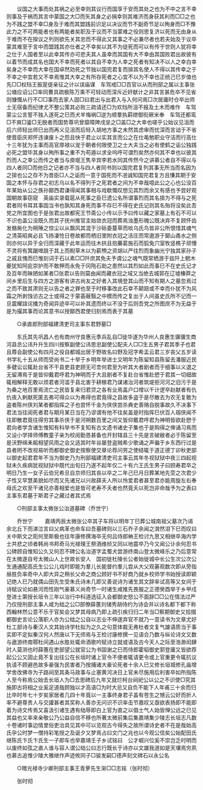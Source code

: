 <!-- { "loadSidebar": true } -->
　　议国之大事而处其祸之必至幸则其议行而国享于安而其处之也为不中之言不幸则事及于祸而其言中蒙国之大□而矢其身之必捐幸则其难济而身获其利而□□之也为不践之盟不幸□身及于难而其盟践前识足以决议而节不副奇节足以殉身而□不豫此力之不可两能者也有两能者矣职及于议而不当蒙难之役则思复济以死而无由身从于难而不在揆议之列则欲先关其忠而不得此又其事之不必兼尽者也若夫始及于议卒蒙其难至于言中而盟践其亦仕者之不幸矣以其不为徒死而可以有传于世则人犹将幸之仕于人国者至以此幸其传亦可悲夫其人虽幸而其国有大不幸由其国败君出故彼有以着节而成其名也国大不幸而死者以其自不幸为人幸之死者有知决不以人之幸白幸矣身之不幸而大幸在国卓然効死之节独以国完君复而揜其名使人不得以其传幸之于不幸之中宜若又不幸焉惟其大幸之有所存死者之心宜不以为不幸也正统己巳岁值也先□□权珰王振寔偍亲征之计以误庙谋　车驾戒□□百官以从而刑部之属以主事张公塘应诏公□率同曹具疏极陈万乘不可轻动而深斥近奸献计之非其言甚危卒不见省则慷慨从行不□□事而去家人固□曰君出与出君入与入何问焉□次居庸时仓卒出师士无宿备而纪律尤不整公策其必败三疏请还□为欢珰所沮不报及土木而难作　车驾蒙尘公言誓不独入遂死之巳而犬羊悔祸□逆为顺羣执羁绁御衔厥米奉　车驾还都鸾□不爽□鋈□无脱者而国势尊巩曾靡障陴戌垒之□盖□之大幸也嗟乎公始议见沮而后六师轻出师巳出而再义见沮而后轻入胡地方事之未然其虑审而忧深而言诎于不省使晋臣庆郑怀违谏废卜之怨且快于君止以实其言而公之在仕黾勉职业守洁而行高仕十三年犹为主事而高官厚禄以宠于朝者何限使卫之士大夫当之必有使鹤之诟公独践必死之盟毕其身以殉所事之重不为苟遁以求全呜呼可谓烈矣然亦何其不幸也以彼其烈而人之幸公而传之者当与庾珉王隽辛宾李若水同其传然今之讲慕公者自不得以与四人者同□而他日之记者亦不当与四人者同书则以国完君复列其事无所当而名因为之揜也公之存不为晋臣□人之诟而一意于国死而不冺诚知国完君复方且慊其期于安国之本怀与存君之初志乌以名不得列于之死君者之间为不幸哉噫此公之心也公没百年某始从公之族孙鄮西君谦得闻其事相与戏欷慨叹想见其烈而余又有感也予尝好观国朝故事窃窥　英庙实录载扈从死事之臣巳遗公名所谓事烈而其名揜为不得与之死君者同书耳其事固当书也孰知其身死而事不存巳不得在史氏记则其名殆将没矣此吾党之所宜图也于是张君出故都宪王节斋公小传以示予曰传以藏之家墓上有石不可以不识也盖公没既久而其子抚州推官圭始敛衣冠而葬焉浊墨形魄公既决弃不复顾怀齿发骼胔化为朔陲之惊尘以从飘风其混于沙砾委蔓草而啖乌氏鸟皆非公所恨惜其魂气之清英昭爽必且飞扬凄怆日卷故都而栖旧里附衣冠之洁庄而常遨游于鄮山甬水之侧则亦何以异于全归而深藏于此年运而往木拱且抱虆葛施石而狐兔穴室牧竖樵子顽懵不灵将有箕踞嘷跳于其上而睨草木以为薪槱之资胡以严往烈而象幽光宁独其家孙子之戚且愧而巳惟刻词于石以素□□阡庶其免夫予谓公之魂气既常栖游于兹阡上魍木夔犹知阿庇崇护而不敢狎而永免于冈陁石助之患然以其烈如此而事巳不在史氏记才及百年而昧陋如某者□张君以告则莫由闻而藏衣冠之域又当绝去城郭在辽墟榛莽之间乡里后生与四方之游客有讲古尚友之好者入其境登其山而不知有期人之墓忽焉过之而不致其肃则无以告之者之罪也至于时移事改此石幸不颠踣或不幸而仆犹不为风霜之所剥蚀访古之士或得之于蒙荟蔽翳之中模而传之复出于人间虽史氏所不记而一旦震耀諠诧播为奇闻异迹卒可以补其遗而终以不没于后则吾党之所图庶不为无益于是为撮其事而论其意书以授鄮西君使归刻焉而表于其墓 

　　○承直郎刑部福建清吏司主事东君野墓□ 

　　东氏其先巩昌人也有商州守良惠元季兵乱自□徙华遂为华州人良惠生骥骥生商河县丞公讳升升生四川按察副使公讳思忠副使公配夫人□□生五男子君其季子也君且蓐会副使公有四月之役自都城出居于野故名曰野及冠字希孟云君三岁丧父五岁读书学礼十五从师而受尚书二十举于乡明年举进士又明年为陈留知县陈留去潘服近民多徤讼讼辄赴台省不干县吏县吏顾无可柰何君至为听其大者剧者而于细事以义退之无留滞焉于是皆仰戴君呼君为神明而于大且剧者不复赴台省惟赴愬于君其一切细故辄相解释无敢以烦君者河滥于县北害于耕稼君乃谋诸治河者筑堤拒河河之旧污于是为桑之地百里焉流亡之民皆复来归君贷之各有业焉盖户口增以千计逻卒赵献者有仇仇夜入剌献死匿去弗可得众以为弗得也君竟得之县故多盗于是尽散去为农无复敢为盗者陈州侠刘某者都指挥之子也尝怀千金为侠侠尝杀典史善赂自脱事故久不决事下君法当往阅死者君与期月某日当在乃谬谓有他不往矣盖是时指挥巳伏百人刼侠闻不往即散君竟往得穷其事杀侠于是河朔数百里之间又皆仰戴君呼君为神明皆欲赴愬于君向者学含诸生惟知有科举书不复知有古文遗书诸史子集也于是购得之俾诵习焉而又设小学择师傅教童子亲为校阅勤恳甚备也开封辖县三十先是言破敝者必于陈留至是沃野绵耒耜相望风雨之会又适其时年谷屡登盗贼希少歌诵之声徧于乡东西行过是县者罔不改视易听而都御史御史按察使交章论荐问劳之使结辄于道正德丁卯秋吏部以御史起君君年不当为御史乃为刑部福建清吏司主事云其年冬视狱狱中夜三四起视狱未久疾病犹视狱狱中既代出旬日乃遂不起年仅二十有六王氏生男子曰颐寿君卒之明日乃生一女子云伯兄希旦自京师归其丧以卒之二年己巳月日葬某地先茔之次君少子性又早慧美貌如尽而又先诸兄以兴故薛夫人所以怜爱君者甚至君亦能周旋左右奉母氏之欢至干诸兄亦善相爱也是皆可老寿不夭者也然竟夭以死岂非命哉予为之表曰主事东君墓于斯君子之藏过者其式焉 

　　○刑部主事太微张公治道墓碑（乔世宁） 

　　乔世宁 
　　嘉靖丙辰太微张公卒其子车将以明年丁巳葬公城南祖父墓次乃谒余北丘下而涕泣言曰父病革也命车曰吾墓碑则以三石乔子余闻之潸然泪下巳而叹曰关中斯文之阨何至斯极也往年康修撰海卒无何吕侍郎柟王检讨九思又相继卒海内学士共悲之顷者韩尚书邦奇马光禄理王祭酒维桢又同以地震卒乃今又闻公讣余何忍书公碑顾自惟知公久又何忍不碑公名治道字孟蜀犬尝游终南山登太微峰乐之乃后意常在太微遂自号太微山人上世故长安人　国初徙杜陵长公者始徙城中长公生次公次公生通通配高氏生公公儿戏时即能为羣儿长能督约羣儿尝从大父观碁观数次即从旁指昼胜负率奇中人即大异之稍长父命之商公顾好书不好商乃就乡校师学书始授读即颖记绝人巳乃就偶山田先生受朱氏诗未几即又善说诗为诸生其文辞率试高等又女间于诗赋议论如悬河而性刚气豪慕义尚奇节一时诸生咸推先畏服之正德癸酉举于乡甲戍登进士第授长垣令三年以治行中科道选征入会都御史怒公不面辞□□公在情法过严乃仅授刑部主事人咸为绌之公□部僚薛蕙刘储秀胡侍约为诗会并以诗名都下都下称西翰林然公意不乐于官矣会又梦其母病乃即上疏引疾归归二年当□察期御史又拾掇都御史言论公落职人亦为公绌之公自以志业不伸遂弃官不就乃一意读书为文章尤好杜工部诗与秦汉人文其始诗学杜拟为之久之句意体裁无弗杜者文复气雄语质当于事实即不定拟秦汉何人然唐以下无师焉与王检讨康修撰一见语合乃数与纵论诗文又数与遨游终南鄠杜间遇山水胜处辄命酒歌吟赋诗立就或语及古今天人之际至浩渺闳肆时人莫测也时薛蕙在吏部望公就官公为书固谢之巳而侍郎霍韬御史郭登庸又皆欲荐起公公又固止竟不复出往公在长垣时诸上官令不便者辄请更令或上官重更令辄抗议执请不顾避邑故多豪强为民害者乃按捕诸大豪论死者十余人巳又修长垣城修孔庙增学舍改佛寺为子路祠至其条马政事与止塞黄河决日上官未尽施用后利害卒如所指陈人至今称焉公始去长垣人为□去思碑后九年又就烂柯台祠祀公以公之不识使□究其施即古将相之业奚足道哉顾独以才高语□为时大忌又自负不能下人年甫三十余而归比卒时年七十岁矣家居者几四十年竟以一主事终身君子盖有苍生之憾云公好而折人率不避尊贵人与交讙甚者其奖称人善亦无问识不识率击节嘉叹又亟欲表扬即不能即着为诗文传焉又喜汲引诸生遇有绌辱即白上官为直之以倡士气人始皆惮公远之巳见其益也又率来亲敬公乃公益自信不移也所著太微前集后集嘉靖集少陵志长垣志凡数十卷诸时事边情里俗吏治具见其中可以览观古今得失之故所谓诗史者不在是哉始高氏孕公时梦一僧持彩笔授之及诞夕又梦焉占曰文门之兆也以今观公信矣公始配田氏继陈氏卞氏卞氏生一子即车也举嘉靖壬子乡试铭曰　公才崛兴位奚不崇岂乏时明而以废终如弦之直人谁与容人谓公绌公曰志行既长于诗亦以文雄我道如是天壤焉穷夙也慕古追惟少陵大雅继作声迹攸同子□骏发嗣□德声刻文碑石以永公名 

　　○赠光禄寺少卿刑部主事王青萝先生渐□□志铭（张时彻） 

　　张时彻 
